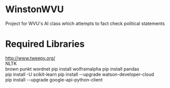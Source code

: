 # WinstonWVU
Project for WVU's AI class which attempts to fact check political statements

# Required Libraries
http://www.tweepy.org/  
NLTK  
  brown
  punkt
  wordnet
pip install wolframalpha
pip install pandas  
pip install -U scikit-learn
pip install --upgrade watson-developer-cloud  
pip install --upgrade google-api-python-client

